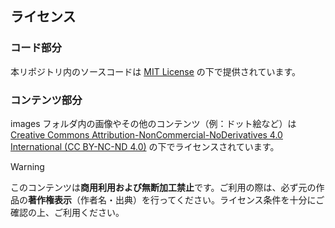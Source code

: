 ## ライセンス

### コード部分

本リポジトリ内のソースコードは [MIT License](LICENSE) の下で提供されています。

### コンテンツ部分

images フォルダ内の画像やその他のコンテンツ（例：ドット絵など）は [Creative Commons Attribution-NonCommercial-NoDerivatives 4.0 International (CC BY-NC-ND 4.0)](https://creativecommons.org/licenses/by-nc-nd/4.0/) の下でライセンスされています。

> [!WARNING]
> このコンテンツは**商用利用および無断加工禁止**です。ご利用の際は、必ず元の作品の**著作権表示**（作者名・出典）を行ってください。ライセンス条件を十分にご確認の上、ご利用ください。
